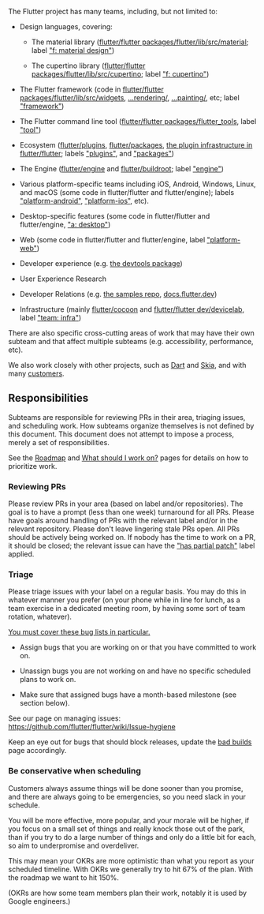 The Flutter project has many teams, including, but not limited to:

* Design languages, covering:

  * The material library ([flutter/flutter packages/flutter/lib/src/material](https://github.com/flutter/flutter/blob/main/packages/flutter/lib/src/material); label ["f: material design"](https://github.com/flutter/flutter/labels/f%3A%20material%20design))

  * The cupertino library ([flutter/flutter packages/flutter/lib/src/cupertino](https://github.com/flutter/flutter/blob/main/packages/flutter/lib/src/cupertino); label ["f: cupertino"](https://github.com/flutter/flutter/labels/f%3A%20cupertino))

* The Flutter framework (code in [flutter/flutter packages/flutter/lib/src/widgets](https://github.com/flutter/flutter/blob/main/packages/flutter/lib/src/widgets),  [...rendering/](https://github.com/flutter/flutter/blob/main/packages/flutter/lib/src/rendering),  [...painting/](https://github.com/flutter/flutter/blob/main/packages/flutter/lib/src/painting), etc; label ["framework"](https://github.com/flutter/flutter/labels/framework))

* The Flutter command line tool ([flutter/flutter packages/flutter_tools](https://github.com/flutter/flutter/blob/main/packages/flutter_tools/), label ["tool"](https://github.com/flutter/flutter/labels/tool))

* Ecosystem ([flutter/plugins](https://github.com/flutter/plugins), [flutter/packages](https://github.com/flutter/packages), [the plugin infrastructure in flutter/flutter](https://github.com/flutter/flutter/tree/main/packages/flutter/lib/src/services); labels ["plugins"](https://github.com/flutter/flutter/labels/plugins), and ["packages"](https://github.com/flutter/flutter/labels/packages))

* The Engine ([flutter/engine](https://github.com/flutter/engine) and [flutter/buildroot](https://github.com/flutter/buildroot/); label ["engine"](https://github.com/flutter/flutter/labels/engine))

* Various platform-specific teams including iOS, Android, Windows, Linux, and macOS (some code in flutter/flutter and flutter/engine); labels ["platform-android"](https://github.com/flutter/flutter/labels/platform-android), ["platform-ios"](https://github.com/flutter/flutter/labels/platform-ios), etc).

* Desktop-specific features (some code in flutter/flutter and flutter/engine, ["a: desktop"](https://github.com/flutter/flutter/labels/a%3A%20desktop))

* Web (some code in flutter/flutter and flutter/engine, label ["platform-web"](https://github.com/flutter/flutter/labels/platform-web))

* Developer experience (e.g. [the devtools package](https://github.com/flutter/devtools/))

* User Experience Research

* Developer Relations (e.g. [the samples repo](https://github.com/flutter/samples/), [docs.flutter.dev](https://docs.flutter.dev/))

* Infrastructure (mainly [flutter/cocoon](https://github.com/flutter/cocoon) and [flutter/flutter dev/devicelab](https://github.com/flutter/flutter/tree/main/dev), label ["team: infra"](https://github.com/flutter/flutter/labels/team%3A%20infra))

There are also specific cross-cutting areas of work that may have their own subteam and that affect multiple subteams (e.g. accessibility, performance, etc).

We also work closely with other projects, such as [Dart](https://dart.dev) and [Skia](https://skia.org), and with many [customers](https://github.com/flutter/flutter/wiki/Issue-hygiene#customers).

## Responsibilities

Subteams are responsible for reviewing PRs in their area, triaging issues, and scheduling work.
How subteams organize themselves is not defined by this document. This document does not attempt to impose a process, merely a set of responsibilities.

See the [Roadmap](../roadmap/Roadmap.md) and [What should I work on?](https://github.com/flutter/flutter/wiki/What-should-I-work-on%3F) pages for details on how to prioritize work.

### Reviewing PRs

Please review PRs in your area (based on label and/or repositories). The goal is to have a prompt (less than one week) turnaround for all PRs. Please have goals around handling of PRs with the relevant label and/or in the relevant repository. Please don't leave lingering stale PRs open. All PRs should be actively being worked on. If nobody has the time to work on a PR, it should be closed; the relevant issue can have the ["has partial patch"](https://github.com/flutter/flutter/labels/has%20partial%20patch) label applied.

### Triage

Please triage issues with your label on a regular basis. You may do this in whatever manner you prefer (on your phone while in line for lunch, as a team exercise in a dedicated meeting room, by having some sort of team rotation, whatever).

[You must cover these bug lists in particular.](../triage/README.md#triage-process-for-teams)

* Assign bugs that you are working on or that you have committed to work on.

* Unassign bugs you are not working on and have no specific scheduled plans to work on.

* Make sure that assigned bugs have a month-based milestone (see section below).

See our page on managing issues: https://github.com/flutter/flutter/wiki/Issue-hygiene

Keep an eye out for bugs that should block releases, update the [bad builds](../releases/Bad-Builds.md) page accordingly.

### Be conservative when scheduling

Customers always assume things will be done sooner than you promise, and there are always going to be emergencies, so you need slack in your schedule.

You will be more effective, more popular, and your morale will be higher, if you focus on a small set of things and really knock those out of the park, than if you try to do a large number of things and only do a little bit for each, so aim to underpromise and overdeliver.

This may mean your OKRs are more optimistic than what you report as your scheduled timeline. With OKRs we generally try to hit 67% of the plan. With the roadmap we want to hit 150%.

(OKRs are how some team members plan their work, notably it is used by Google engineers.)